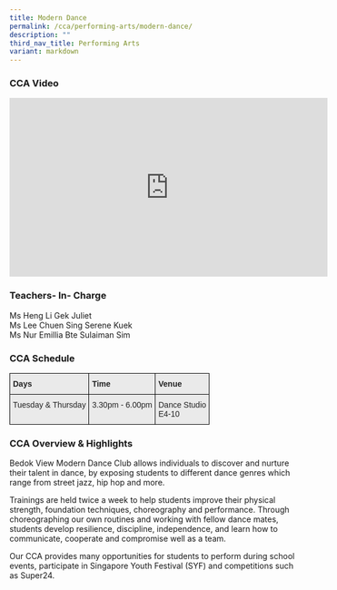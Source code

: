 ```yaml
---
title: Modern Dance
permalink: /cca/performing-arts/modern-dance/
description: ""
third_nav_title: Performing Arts
variant: markdown
---
```

### CCA Video

<div class="bp-youtube">

<iframe width="560" height="315" src="https://www.youtube.com/embed/2xMHfBVNN1U" title="YouTube video player" frameborder="0" allow="accelerometer; autoplay; clipboard-write; encrypted-media; gyroscope; picture-in-picture" allowfullscreen=""></iframe>

</div>

### Teachers- In- Charge

Ms Heng Li Gek Juliet <br>
Ms Lee Chuen Sing Serene Kuek <br>
Ms Nur Emillia Bte Sulaiman Sim


### CCA Schedule

<style type="text/css">
.tg  {border-collapse:collapse;border-spacing:0;}
.tg td{border-color:black;border-style:solid;border-width:1px;font-family:Arial, sans-serif;font-size:14px;
  overflow:hidden;padding:10px 5px;word-break:normal;}
.tg th{border-color:black;border-style:solid;border-width:1px;font-family:Arial, sans-serif;font-size:14px;
  font-weight:normal;overflow:hidden;padding:10px 5px;word-break:normal;}
.tg .tg-y7qa{background-color:#EAEAEA;color:#222;text-align:left;vertical-align:top}
.tg .tg-rj1p{background-color:#EAEAEA;color:#222;font-weight:bold;text-align:left;vertical-align:top}
</style>
<table class="tg">
<thead>
  <tr>
    <th class="tg-rj1p">Days</th>
    <th class="tg-rj1p">Time</th>
    <th class="tg-rj1p">Venue</th>
  </tr>
</thead>
<tbody>
  <tr>
    <td class="tg-y7qa">Tuesday &amp; Thursday</td>
    <td class="tg-y7qa">3.30pm - 6.00pm</td>
    <td class="tg-y7qa">Dance Studio<br>E4-10</td>
  </tr>
</tbody>
</table>

### CCA Overview &amp; Highlights

Bedok View Modern Dance Club allows individuals to discover and nurture their talent in dance, by exposing students to different dance genres which range from street jazz, hip hop and more. 

Trainings are held twice a week to help students improve their physical strength, foundation techniques, choreography and performance. Through choreographing our own routines and working with fellow dance mates, students develop resilience, discipline, independence, and learn how to communicate, cooperate and compromise well as a team. 

Our CCA provides many opportunities for students to perform during school events, participate in Singapore Youth Festival (SYF) and competitions such as Super24.
